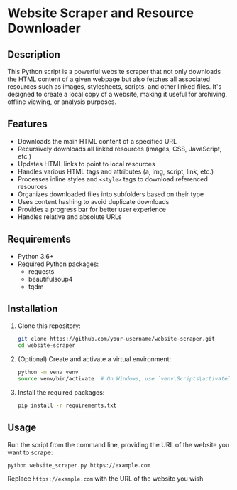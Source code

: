 # Website Scraper and Resource Downloader

## Description

This Python script is a powerful website scraper that not only downloads the HTML content of a given webpage but also fetches all associated resources such as images, stylesheets, scripts, and other linked files. It's designed to create a local copy of a website, making it useful for archiving, offline viewing, or analysis purposes.

## Features

- Downloads the main HTML content of a specified URL
- Recursively downloads all linked resources (images, CSS, JavaScript, etc.)
- Updates HTML links to point to local resources
- Handles various HTML tags and attributes (a, img, script, link, etc.)
- Processes inline styles and `<style>` tags to download referenced resources
- Organizes downloaded files into subfolders based on their type
- Uses content hashing to avoid duplicate downloads
- Provides a progress bar for better user experience
- Handles relative and absolute URLs

## Requirements

- Python 3.6+
- Required Python packages:
  - requests
  - beautifulsoup4
  - tqdm

## Installation

1. Clone this repository:
   ```bash
   git clone https://github.com/your-username/website-scraper.git
   cd website-scraper
   ```

2. (Optional) Create and activate a virtual environment:
   ```bash
   python -m venv venv
   source venv/bin/activate  # On Windows, use `venv\Scripts\activate`
   ```

3. Install the required packages:
   ```bash
   pip install -r requirements.txt
   ```

## Usage

Run the script from the command line, providing the URL of the website you want to scrape:

```
python website_scraper.py https://example.com
```

Replace `https://example.com` with the URL of the website you wish